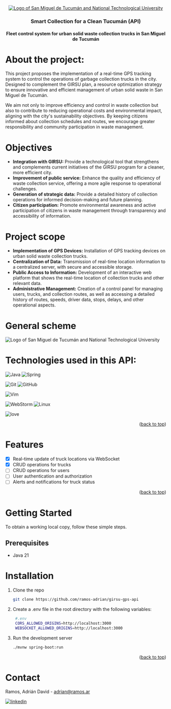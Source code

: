 <a name="readme-top"></a>
<br />
<div align="center">
  <a href="public/SMT_UTN.png">
    <img src="https://i.imgur.com/rY92D2Q.png" alt="Logo of San Miguel de Tucumán and National Technological University">
  </a>
<h3 align="center">Smart Collection for a Clean Tucumán (API)</h3>
<h4 align="center">Fleet control system for urban solid waste collection trucks in San Miguel de Tucumán</h4>
</div>

# About the project:
This project proposes the implementation of a real-time GPS tracking system to control the operations of garbage collection trucks in the city. Designed to complement the GIRSU plan, a resource optimization strategy to ensure innovative and efficient management of urban solid waste in San Miguel de Tucumán.

We aim not only to improve efficiency and control in waste collection but also to contribute to reducing operational costs and environmental impact, aligning with the city's sustainability objectives. By keeping citizens informed about collection schedules and routes, we encourage greater responsibility and community participation in waste management.

# Objectives
- **Integration with GIRSU:** Provide a technological tool that strengthens and complements current initiatives of the GIRSU program for a cleaner, more efficient city.
- **Improvement of public service:** Enhance the quality and efficiency of waste collection service, offering a more agile response to operational challenges.
- **Generation of strategic data:** Provide a detailed history of collection operations for informed decision-making and future planning.
- **Citizen participation:** Promote environmental awareness and active participation of citizens in waste management through transparency and accessibility of information.

# Project scope
- **Implementation of GPS Devices:** Installation of GPS tracking devices on urban solid waste collection trucks.
- **Centralization of Data:** Transmission of real-time location information to a centralized server, with secure and accessible storage.
- **Public Access to Information:** Development of an interactive web platform that shows the real-time location of collection trucks and other relevant data.
- **Administrative Management:** Creation of a control panel for managing users, trucks, and collection routes, as well as accessing a detailed history of routes, speeds, driver data, stops, delays, and other operational aspects.

# General scheme
<img src="https://i.imgur.com/yFy4IQc.png" alt="Logo of San Miguel de Tucumán and National Technological University">

# Technologies used in this API:
![Java]( 	https://img.shields.io/badge/Java-ED8B00?style=for-the-badge&logo=openjdk&logoColor=white) ![Spring](https://img.shields.io/badge/Spring-6DB33F?style=for-the-badge&logo=spring&logoColor=white)

![Git](https://img.shields.io/badge/git-%23F05033.svg?style=for-the-badge&logo=git&logoColor=white) ![GitHub](https://img.shields.io/badge/github-%23121011.svg?style=for-the-badge&logo=github&logoColor=white)

![Vim](https://img.shields.io/badge/VIM-%2311AB00.svg?&style=for-the-badge&logo=vim&logoColor=white)

![WebStorm](https://img.shields.io/badge/webstorm-143?style=for-the-badge&logo=webstorm&logoColor=white&color=black) ![Linux](https://img.shields.io/badge/Linux-FCC624?style=for-the-badge&logo=linux&logoColor=black)

![love](http://ForTheBadge.com/images/badges/built-with-love.svg)

<p align="right">(<a href="#readme-top">back to top</a>)</p>

# Features

- [x] Real-time update of truck locations via WebSocket
- [x] CRUD operations for trucks
- [ ] CRUD operations for users
- [ ] User authentication and authorization
- [ ] Alerts and notifications for truck status

<p align="right">(<a href="#readme-top">back to top</a>)</p>

<!-- GETTING STARTED -->
# Getting Started

To obtain a working local copy, follow these simple steps.

## Prerequisites
* Java 21

# Installation

1. Clone the repo
   ```sh
   git clone https://github.com/ramos-adrian/girsu-gps-api
   ```
   
2. Create a .env file in the root directory with the following variables:
   ```sh
    #.env
    CORS_ALLOWED_ORIGINS=http://localhost:3000
    WEBSOCKET_ALLOWED_ORIGINS=http://localhost:3000
   ```
   
4. Run the development server
   ```sh
   ./mvnw spring-boot:run
   ```

<p align="right">(<a href="#readme-top">back to top</a>)</p>

# Contact
Ramos, Adrián David - adrian@ramos.ar

[![linkedin](https://img.shields.io/badge/LinkedIn-0077B5?style=for-the-badge&logo=linkedin&logoColor=white)](www.linkedin.com/in/adrian-david-ramos) 